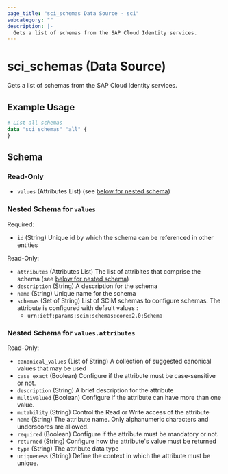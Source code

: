 ```yaml
---
page_title: "sci_schemas Data Source - sci"
subcategory: ""
description: |-
  Gets a list of schemas from the SAP Cloud Identity services.
---
```


# sci_schemas (Data Source)

Gets a list of schemas from the SAP Cloud Identity services.

## Example Usage

```terraform
# List all schemas
data "sci_schemas" "all" {
}
```

<!-- schema generated by tfplugindocs -->
## Schema

### Read-Only

- `values` (Attributes List) (see [below for nested schema](#nestedatt--values))

<a id="nestedatt--values"></a>
### Nested Schema for `values`

Required:

- `id` (String) Unique id by which the schema can be referenced in other entities

Read-Only:

- `attributes` (Attributes List) The list of attribites that comprise the schema (see [below for nested schema](#nestedatt--values--attributes))
- `description` (String) A description for the schema
- `name` (String) Unique name for the schema
- `schemas` (Set of String) List of SCIM schemas to configure schemas. The attribute is configured with default values :
	- `urn:ietf:params:scim:schemas:core:2.0:Schema`

<a id="nestedatt--values--attributes"></a>
### Nested Schema for `values.attributes`

Read-Only:

- `canonical_values` (List of String) A collection of suggested canonical values that may be used
- `case_exact` (Boolean) Configure if the attribute must be case-sensitive or not.
- `description` (String) A brief description for the attribute
- `multivalued` (Boolean) Configure if the attribute can have more than one value.
- `mutability` (String) Control the Read or Write access of the attribute
- `name` (String) The attribute name. Only alphanumeric characters and underscores are allowed.
- `required` (Boolean) Configure if the attribute must be mandatory or not.
- `returned` (String) Configure how the attribute's value must be returned
- `type` (String) The attribute data type
- `uniqueness` (String) Define the context in which the attribute must be unique.